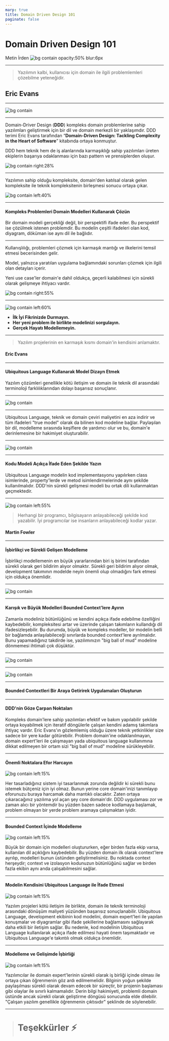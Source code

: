 ```yaml
---
marp: true
title: Domain Driven Design 101
paginate: false
---
```


# **Domain Driven Design 101**
Metin İrden
![bg contain opacity:50% blur:6px](assets/logo.jpg)

---

> Yazılımın kalbi, kullanıcısı için domain ile ilgili problemlemleri çözebilme yeteneğidir.
## **Eric Evans**

---

![bg contain](assets/big-blue-book.jpg)

---

Domain-Driver Design (**DDD**) kompleks domain problemlerine sahip yazılımları geliştirmek için bir dil ve domain merkezli bir yaklaşımdır. DDD terimi Eric Evans tarafından “**Domain-Driven Design: Tackling Complexity in the Heart of Software**” kitabında ortaya konmuştur.

DDD hem teknik hem de iş alanlarında karmaşıklığı sahip yazılımları üreten ekiplerin başarıya odaklanması için bazı pattern ve prensiplerden oluşur. 


![bg contain right:28%](assets/ec-ac.jpg)

---

Yazılımın sahip olduğu kompleksite, domain'den katılsal olarak gelen kompleksite ile teknik kompleksitenin birleşmesi sonucu ortaya çıkar.

![bg contain left:40%](assets/complex-domain-software-manage.jpg)

---

#### Kompleks Problemleri Domain Modelleri Kullanarak Çözün

Bir domain modeli gerçekliği değil, bir perspektifi ifade eder. Bu perspektif ise çözülmek istenen problemdir. Bu modelin çeşitli ifadeleri olan kod, diyagram, döküman ise aynı dil ile bağlıdır.

---

Kullanışlılığı, problemleri çözmek için karmaşık mantığı ve ilkelerini temsil etmesi becerisinden gelir.

Model, yalnızca yaratılan uygulama bağlamındaki sorunları çözmek için ilgili olan detayları içerir.

Yeni use case'ler domain'e dahil oldukça, geçerli kalabilmesi için sürekli olarak gelişmeye ihtiyacı vardır.

![bg contain right:55%](assets/complex-problem.jpg)

---

![bg contain left:60%](assets/domain-model.jpg)

* **İlk İyi Fikrinizde Durmayın.**
* **Her yeni problem ile birlikte modelinizi sorgulayın.**
* **Gerçek Hayatı Modellemeyin.**

---

> Yazılım projelerinin en karmaşık kısmı domain'in kendisini anlamaktır.
#### **Eric Evans**

---

#### Ubiquitous Language Kullanarak Model Dizayn Etmek

Yazılım çözümleri genellikle kötü iletişim ve domain ile teknik dil arasındaki terminoloji farklılıklarından dolayı başarısız sonuçlanır.

---

![bg contain](assets/use-of-ul.jpg)

---

Ubiquitous Language, teknik ve domain çeviri maliyetini en aza indirir ve tüm ifadeleri "true model" olarak da bilinen kod modeline bağlar. Paylaşılan bir dil, modelleme sırasında keşiflere de yardımcı olur ve bu, domain'e derinlemesine bir hakimiyet oluşturabilir.

---

![bg contain](assets/ubiquitious-language.jpg)

---

<!-- TODO: Öncesinde modeli implement edin? -->

#### Kodu Modeli Açıkça İfade Eden Şekilde Yazın

Ubiquitous Language modelin kod implementasyonu yapılırken class isimlerinde, property'lerde ve metod isimlendirmelerinde aynı şekilde kullanılmalıdır. DDD'nin sürekli gelişmesi modeli bu ortak dili kullanmaktan geçmektedir.

---

![bg contain left:55%](assets/domain-consept.jpg)

> Herhangi bir programcı, bilgisayarın anlayabileceği şekilde kod yazabilir. İyi programcılar ise insanların anlayabileceği kodlar yazar.
#### **Martin Fowler**

---

#### İşbirlikçi ve Sürekli Gelişen Modelleme

İşbirlikçi modellemenin en büyük yararlarından biri iş birimi tarafından sürekli olarak geri bildirim alıyor olmaktır. Sürekli geri bildirim alıyor olmak, development takımının modelde neyin önemli olup olmadığını fark etmesi için oldukça önemlidir.

---

![bg contain](assets/collaborative-modelling.png)

---

#### Karışık ve Büyük Modelleri Bounded Context'lere Ayırın

Zamanla modeliniz bütünlüğünü ve kendini açıkça ifade edebilme özelliğini kaybedebilir, kompleksitesi artar ve üzerinde çalışan takımların kullandığı dil ifadesizleşebilir. Bu durumda, büyük ve kompleks modeller, bir modelin belli bir bağlamda anlaşılabileceği sınırlarda bounded context'lere ayrılmalıdır. Bunu yapamadığınız takdirde ise, yazılımınızın "big ball of mud" modeline dönmemesi ihtimali çok düşüktür.

---

![bg contain](assets/context-divide-single.jpg)

---

![bg contain](assets/context-divide-multiple.jpg)

---

#### Bounded Contextleri Bir Araya Getirirek Uygulamaları Oluşturun

---

#### DDD'nin Göze Çarpan Noktaları

Kompleks domain'lere sahip yazılımları efektif ve bakım yapılabilir şekilde ortaya koyabilmek için iteratif döngülerle çalışan kendini adamış takımlara ihtiyaç vardır. Eric Evans'ın gözlemlemiş olduğu üzere teknik yetkinlikler size sadece bir yere kadar götürebilir. Problem domain'ine odaklanılmayan, domain expert'leri ile çalışmayan yada ubiquitous language kullanımına dikkat edilmeyen  bir ortam sizi "big ball of mud" modeline sürükleyebilir.

---

#### Önemli Noktalara Efor Harcayın

![bg contain left:15%](assets/ddd-salient-1.jpg)

Her tasarladığınız sistem iyi tasarlanmak zorunda değildir ki sürekli bunu istemek bütçeniz için iyi olmaz. Bunun yerine core domain'inizi tanımlayıp eforunuzu buraya harcamak daha mantıklı olacaktır. Zaten ortaya çıkaracağınız yazılıma yol açan şey core domain'dir.
DDD uygulaması zor ve zaman alıcı bir yöntemdir bu yüzden bazen sadece kodlamaya başlamak, problem olmayan bir yerde problem aramaya çalışmaktan iyidir.

---

#### Bounded Context İçinde Modelleme

![bg contain left:15%](assets/ddd-salient-2.jpg)

Büyük bir domain için modelleri oluştururken, eğer birden fazla ekip varsa, kullanılan dil açıklığını kaybedebilir. Bu yüzden domain ilk olarak context'lere ayrılıp, modelleri bunun üstünden geliştirmelisiniz. Bu noktada context herşeydir; context ve izolasyon kodunuzun bütünlüğünü sağlar ve birden fazla ekibin aynı anda çalışabilmesini sağlar.

---

#### Modelin Kendisini Ubiquitous Language ile İfade Etmesi

![bg contain left:15%](assets/ddd-salient-3.jpg)

Yazılım projeleri kötü iletişim ile birlikte, domain ile teknik terminoloji arasındaki dönüşüm maliyeti yüzünden başarısız sonuçlanabilir.
Ubiquitous Language, development ekibinin kod modelini, domain expert'leri ile yapılan konuşmalar ve diyagramlar gibi ifade şekillerine bağlamasını sağlayarak daha etkili bir iletişim sağlar. Bu nedenle, kod modelinin Ubiquitous Language kullanılarak açıkça ifade edilmesi hayati önem taşımaktadır ve Ubiquitous Language'e takıntılı olmak oldukça önemlidir.

---

#### Modelleme ve Gelişimde İşbirliği

![bg contain left:15%](assets/ddd-salient-4.jpg)

Yazılımcılar ile domain expert'lerinin sürekli olarak iş birliği içinde olması ile ortaya çıkan öğrenmenin göz ardı edilmemelidir. Bilginin yoğun şekilde paylaşılması sürekli olarak devam edecek bir süreçtir, bir projenin başlaması gibi olaylar ile sınırlı kalmamalıdır. Derin bilgi hakimiyeti, problemli domain üstünde ancak sürekli olarak geliştirme döngüsü sonucunda elde dilebilir. "Çalışan yazılım genellikle öğrenmenin çıktısıdır" şeklinde de söylenebilir.

---

> # Teşekkürler :zap: